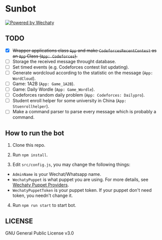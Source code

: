 # Sunbot

[![Powered by Wechaty](https://img.shields.io/badge/Powered%20By-Wechaty-brightgreen.svg)](https://github.com/wechaty/wechaty)

## TODO

- [x] ~~Wrapper applications class `App` and make `CodeforcesRecentContest` as an `App` Class (`App: Codeforces`).~~
- [ ] Storage the received message throught database.
- [ ] Set timed events (e.g. Codeforces contest list updating).
- [ ] Generate wordcloud according to the statistic on the message (`App: WordCloud`).
- [ ] Game: 1A2B (`App: Game_1A2B`).
- [ ] Game: Daily Wordle (`App: Game_Wordle`).
- [ ] Codeforces random daily problem (`App: Codeforces: Dailypro`).
- [ ] Student enroll helper for some university in China (`App: Stuenrollhelper`).
- [ ] Make a command parser to parse every message which is probably a command.

## How to run the bot

1. Clone this repo.

2. Run `npm install`.

3. Edit `src/config.js`, you may change the following things:

- `AdminName` is your Wechat/Whatsapp name.
- `WechatyPuppet` is what puppet you are using. For more details, see [Wechaty Puppet Providers](https://wechaty.js.org/docs/puppet-providers/).
- `WechatyPuppetToken` is your puppet token. If your puppet don't need token, you needn't change it.

4. Run `npm run start` to start bot.

## LICENSE

GNU General Public License v3.0